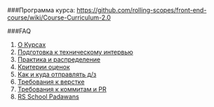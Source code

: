 ###Программа курса:
https://github.com/rolling-scopes/front-end-course/wiki/Course-Curriculum-2.0 

###FAQ 
1. [О Курсах](https://github.com/rolling-scopes/front-end-course/wiki/About-Rolling-School)
2. [Подготовка к техническому интервью](https://github.com/rolling-scopes/front-end-course/wiki/%D0%9F%D0%BE%D0%B4%D0%B3%D0%BE%D1%82%D0%BE%D0%B2%D0%BA%D0%B0-%D0%B2-%D1%82%D0%B5%D1%85%D0%BD%D0%B8%D1%87%D0%B5%D1%81%D0%BA%D0%BE%D0%BC%D1%83-%D1%81%D0%BE%D0%B1%D0%B5%D1%81%D0%B5%D0%B4%D0%BE%D0%B2%D0%B0%D0%BD%D0%B8%D1%8E)
3. [Практика и распределение](https://github.com/rolling-scopes/front-end-course/wiki/%D0%9F%D1%80%D0%B0%D0%BA%D1%82%D0%B8%D0%BA%D0%B0-%D0%B8-%D1%80%D0%B0%D1%81%D0%BF%D1%80%D0%B5%D0%B4%D0%B5%D0%BB%D0%B5%D0%BD%D0%B8%D0%B5)
4. [Критерии оценок](https://github.com/rolling-scopes/front-end-course/wiki/%D0%9A%D1%80%D0%B8%D1%82%D0%B5%D1%80%D0%B8%D0%B8-%D0%BE%D1%86%D0%B5%D0%BD%D0%BE%D0%BA)
5. [Как и куда отправлять д/з](https://gist.github.com/R1ZZU/ff1b5a3b045fc8ce945a)
6. [Требования к верстке](http://habrahabr.ru/company/htmlacademy/blog/254171/)
7. [Требования к коммитам и PR](https://github.com/rolling-scopes/front-end-course/wiki/Git-guidelines)
8. [RS School Padawans](https://github.com/rolling-scopes/front-end-course/wiki/RS-School-Padawans)
